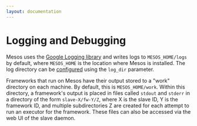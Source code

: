 ```yaml
---
layout: documentation
---
```


# Logging and Debugging

Mesos uses the [Google Logging library](/documentation/latest/https://github.com/google/glog) and writes logs to `MESOS_HOME/logs` by default, where `MESOS_HOME` is the location where Mesos is installed. The log directory can be [configured](configuration/) using the `log_dir` parameter.

Frameworks that run on Mesos have their output stored to a "work" directory on each machine. By default, this is `MESOS_HOME/work`. Within this directory, a framework's output is placed in files called `stdout` and `stderr` in a directory of the form `slave-X/fw-Y/Z`, where X is the slave ID, Y is the framework ID, and multiple subdirectories Z are created for each attempt to run an executor for the framework. These files can also be accessed via the web UI of the slave daemon.